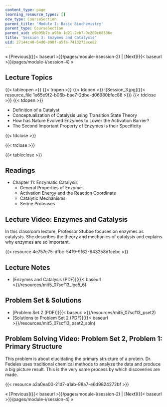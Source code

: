 ```yaml
---
content_type: page
learning_resource_types: []
ocw_type: CourseSection
parent_title: 'Module I: Basic Biochemistry'
parent_type: CourseSection
parent_uid: e9b95b7e-a96b-1d21-2eb7-0c269c68536e
title: 'Session 3: Enzymes and Catalysis'
uid: 27144c40-64d0-090f-a5fa-7413272ece82
---
```


« [Previous]({{< baseurl >}}/pages/module-i/session-2) | [Next]({{< baseurl >}}/pages/module-i/session-4) »

Lecture Topics
--------------

{{< tableopen >}}
{{< tropen >}}
{{< tdopen >}}
![Session_3.jpg]({{< resource_file 1e65e9f2-b06b-bae7-2dbe-d06980bfec88 >}})
{{< tdclose >}}
{{< tdopen >}}


*   Definition of a Catalyst
*   Conceptualization of Catalysis using Transition State Theory
*   How has Nature Evolved Enzymes to Lower the Activation Barrier?
*   The Second Important Property of Enzymes is their Specificity


{{< tdclose >}}

{{< trclose >}}

{{< tableclose >}}

Readings
--------

*   Chapter 11: Enzymatic Catalysis
    *   General Properties of Enzyme
    *   Activation Energy and the Reaction Coordinate
    *   Catalytic Mechanisms
    *   Serine Proteases

Lecture Video: Enzymes and Catalysis
------------------------------------

In this classroom lecture, Professor Stubbe focuses on enzymes as catalysts. She describes the theory and mechanics of catalysis and explains why enzymes are so important.

{{< resource 4e757e75-dfbc-54f9-9f62-643258d1cebc >}}

Lecture Notes
-------------

*   [Enzymes and Catalysis (PDF)]({{< baseurl >}}/resources/mit5_07scf13_lec5_6)

Problem Set & Solutions
-----------------------

*   [Problem Set 2 (PDF)]({{< baseurl >}}/resources/mit5_07scf13_pset2)
*   [Solutions to Problem Set 2 (PDF)]({{< baseurl >}}/resources/mit5_07scf13_pset2_soln)

Problem Solving Video: Problem Set 2, Problem 1: Primary Structure
------------------------------------------------------------------

This problem is about elucidating the primary structure of a protein. Dr. Fedeles uses traditional chemical methods to analyze the data and produce a big picture result. This is the very same process by which discoveries are made.

{{< resource a2a0ea00-21d7-a1ab-98a7-e6d9824272bf >}}

« [Previous]({{< baseurl >}}/pages/module-i/session-2) | [Next]({{< baseurl >}}/pages/module-i/session-4) »